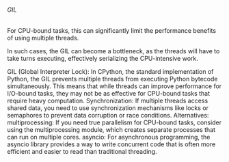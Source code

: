 ###### GIL

For CPU-bound tasks, this can significantly limit the performance benefits of using multiple threads.

 In such cases, the GIL can become a bottleneck, as the threads will have to take turns executing, effectively serializing the CPU-intensive work. 

GIL (Global Interpreter Lock):
In CPython, the standard implementation of Python, the GIL prevents multiple threads from executing Python bytecode simultaneously. This means that while threads can improve performance for I/O-bound tasks, they may not be as effective for CPU-bound tasks that require heavy computation.
Synchronization:
If multiple threads access shared data, you need to use synchronization mechanisms like locks or semaphores to prevent data corruption or race conditions.
Alternatives:
multiprocessing:
If you need true parallelism for CPU-bound tasks, consider using the multiprocessing module, which creates separate processes that can run on multiple cores.
asyncio:
For asynchronous programming, the asyncio library provides a way to write concurrent code that is often more efficient and easier to read than traditional threading.